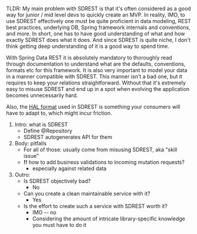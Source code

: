 TLDR: 
My main problem with SDREST is that it's often considered as a good way for junior / mid level devs to quickly create an MVP. In reality, IMO, to use SDREST effectively one must be quite proficient in data modeling, REST best practices, underlying DB, Spring framework internals and conventions, and more. In short, one has to have good understanding of what and how exactly SDREST does what it does.
And since SDREST is quite niche, I don't think getting deep understanding of it is a good way to spend time.

With Spring Data REST it is absolutely mandatory to thoroughly read through documentation to understand what are the defaults, conventions, formats etc for this framework.
It is also very important to model your data in a manner compatible with SDREST. This manner isn't a bad one, but it requires to keep your relations straightforward.
Without that it's extremely easy to misuse SDREST and end up in a spot when evolving the application becomes unnecessarily hard.

Also, the [HAL format](https://stateless.co/hal_specification.html) used in SDREST is something your consumers will have to adapt to, which might incur friction.

1. Intro: what is SDREST 
    - Define @Repository
    - SDREST autogenerates API for them
2. Body: pitfalls
    * For all of those: usually come from misusing SDREST, aka "skill issue"
    * **!!** how to add business validations to incoming mutation requests?
        - especially against related data
3. Outro: 
    * Is SDREST objectively bad?
        * No
    * Can you create a clean maintainable service with it? 
        * Yes
    * Is the effort to create such a service with SDREST worth it? 
        * IMO -- no
        * Considering the amount of intricate library-specific knowledge you must have to do it
    
